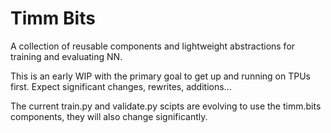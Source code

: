 # Timm Bits

A collection of reusable components and lightweight abstractions for training and evaluating NN.

This is an early WIP with the primary goal to get up and running on TPUs first. Expect significant changes, rewrites, additions...

The current train.py and validate.py scipts are evolving to use the timm.bits components, they will also change significantly.

